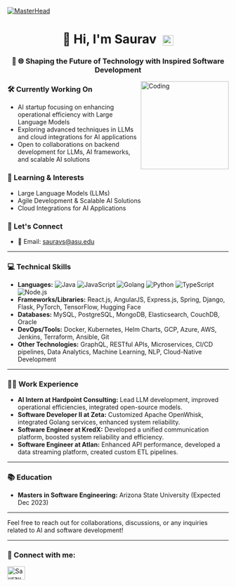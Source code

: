 [![MasterHead](https://www.gravity-testing.com/wp-content/uploads/2023/10/BLOG-3.png)](https://github.com/sauraz)
<h1 align="center">
  👋 Hi, I'm Saurav
  <img src="https://cdn.jsdelivr.net/gh/lipis/flag-icons@main/flags/1x1/us.svg" alt="US Flag" width="24" style="vertical-align:middle; margin-left:8px;">
</h1>
<h3 align="center">🚀 🌐 Shaping the Future of Technology with Inspired Software Development</h3>
<img align="right" alt="Coding" width="200" src="https://cdn.dribbble.com/users/1162077/screenshots/3848914/programmer.gif">

### 🛠 Currently Working On

- AI startup focusing on enhancing operational efficiency with Large Language Models
- Exploring advanced techniques in LLMs and cloud integrations for AI applications
- Open to collaborations on backend development for LLMs, AI frameworks, and scalable AI solutions

### 🌱 Learning & Interests

- Large Language Models (LLMs)
- Agile Development & Scalable AI Solutions
- Cloud Integrations for AI Applications

### 🤝 Let's Connect

- 📧 Email: [sauravs@asu.edu](mailto:sauravs@asu.edu)

---

### 💻 Technical Skills

- **Languages:** ![Java](https://img.shields.io/badge/-Java-red) ![JavaScript](https://img.shields.io/badge/-JavaScript-yellow) ![Golang](https://img.shields.io/badge/-Golang-blue) ![Python](https://img.shields.io/badge/-Python-green) ![TypeScript](https://img.shields.io/badge/-TypeScript-lightgrey) ![Node.js](https://img.shields.io/badge/-Node.js-brightgreen)
- **Frameworks/Libraries:** React.js, AngularJS, Express.js, Spring, Django, Flask, PyTorch, TensorFlow, Hugging Face
- **Databases:** MySQL, PostgreSQL, MongoDB, Elasticsearch, CouchDB, Oracle
- **DevOps/Tools:** Docker, Kubernetes, Helm Charts, GCP, Azure, AWS, Jenkins, Terraform, Ansible, Git
- **Other Technologies:** GraphQL, RESTful APIs, Microservices, CI/CD pipelines, Data Analytics, Machine Learning, NLP, Cloud-Native Development

---

### 👨‍💻 Work Experience

- **AI Intern at Hardpoint Consulting:** Lead LLM development, improved operational efficiencies, integrated open-source models.
- **Software Developer II at Zeta:** Customized Apache OpenWhisk, integrated Golang services, enhanced system reliability.
- **Software Engineer at KredX:** Developed a unified communication platform, boosted system reliability and efficiency.
- **Software Engineer at Atlan:** Enhanced API performance, developed a data streaming platform, created custom ETL pipelines.

---

### 📚 Education

- **Masters in Software Engineering:** Arizona State University (Expected Dec 2023)

---

Feel free to reach out for collaborations, discussions, or any inquiries related to AI and software development!

---

<h3 align="left">🔗 Connect with me:</h3>
<p align="left">
<a href="https://linkedin.com/in/saurav-sarkar-profile" target="blank"><img align="center" src="https://raw.githubusercontent.com/rahuldkjain/github-profile-readme-generator/master/src/images/icons/Social/linked-in-alt.svg" alt="Saurav Sarkar LinkedIn" height="30" width="40" /></a>
</p>
